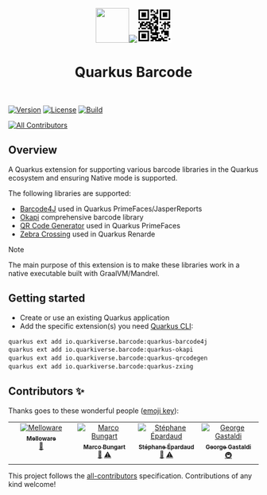 <div align="center">

<img src="https://github.com/quarkiverse/.github/blob/main/assets/images/quarkus.svg" width="67" height="70" ><img src="https://github.com/quarkiverse/.github/blob/main/assets/images/plus-sign.svg" height="70" ><img src="https://github.com/quarkiverse/quarkus-barcode/blob/main/docs/modules/ROOT/assets/images/qrcode.svg" height="70" >

# Quarkus Barcode
</div>
<br>

[![Version](https://img.shields.io/maven-central/v/io.quarkiverse.barcode/quarkus-barcode4j?logo=apache-maven&style=flat-square)](https://search.maven.org/artifact/io.quarkiverse.barcode/quarkus-barcode4j)
[![License](https://img.shields.io/badge/License-Apache%202.0-blue.svg?style=flat-square)](https://opensource.org/licenses/Apache-2.0)
[![Build](https://github.com/quarkiverse/quarkus-barcode/actions/workflows/build.yml/badge.svg)](https://github.com/quarkiverse/quarkus-barcode/actions/workflows/build.yml)

<!-- ALL-CONTRIBUTORS-BADGE:START - Do not remove or modify this section -->
[![All Contributors](https://img.shields.io/badge/all_contributors-4-orange.svg?style=flat-square)](#contributors-)
<!-- ALL-CONTRIBUTORS-BADGE:END -->

## Overview

A Quarkus extension for supporting various barcode libraries in the Quarkus ecosystem and ensuring Native mode is supported.

The following libraries are supported:
- [Barcode4J](https://barcode4j.sourceforge.net/) used in Quarkus PrimeFaces/JasperReports
- [Okapi](https://github.com/woo-j/OkapiBarcode) comprehensive barcode library
- [QR Code Generator](https://github.com/nayuki/QR-Code-generator) used in Quarkus PrimeFaces
- [Zebra Crossing](https://github.com/zxing/zxing) used in Quarkus Renarde

> [!NOTE]
> The main purpose of this extension is to make these libraries work in a native executable built with GraalVM/Mandrel.

## Getting started

* Create or use an existing Quarkus application
* Add the specific extension(s) you need [Quarkus CLI](https://quarkus.io/guides/cli-tooling):

```bash
quarkus ext add io.quarkiverse.barcode:quarkus-barcode4j
quarkus ext add io.quarkiverse.barcode:quarkus-okapi
quarkus ext add io.quarkiverse.barcode:quarkus-qrcodegen
quarkus ext add io.quarkiverse.barcode:quarkus-zxing
```
## Contributors ✨

Thanks goes to these wonderful people ([emoji key](https://allcontributors.org/docs/en/emoji-key)):

<!-- ALL-CONTRIBUTORS-LIST:START - Do not remove or modify this section -->
<!-- prettier-ignore-start -->
<!-- markdownlint-disable -->
<table>
  <tbody>
    <tr>
      <td align="center" valign="top" width="14.28%"><a href="https://melloware.com"><img src="https://avatars.githubusercontent.com/u/4399574?v=4?s=100" width="100px;" alt="Melloware"/><br /><sub><b>Melloware</b></sub></a><br /><a href="#maintenance-melloware" title="Maintenance">🚧</a></td>
      <td align="center" valign="top" width="14.28%"><a href="https://turing85.github.io"><img src="https://avatars.githubusercontent.com/u/32584495?v=4?s=100" width="100px;" alt="Marco Bungart"/><br /><sub><b>Marco Bungart</b></sub></a><br /><a href="#maintenance-turing85" title="Maintenance">🚧</a> <a href="https://github.com/quarkiverse/quarkus-barcode/commits?author=turing85" title="Tests">⚠️</a></td>
      <td align="center" valign="top" width="14.28%"><a href="http://stephane.epardaud.fr"><img src="https://avatars.githubusercontent.com/u/179265?v=4?s=100" width="100px;" alt="Stéphane Épardaud"/><br /><sub><b>Stéphane Épardaud</b></sub></a><br /><a href="#maintenance-FroMage" title="Maintenance">🚧</a> <a href="https://github.com/quarkiverse/quarkus-barcode/commits?author=FroMage" title="Tests">⚠️</a></td>
      <td align="center" valign="top" width="14.28%"><a href="https://github.com/gastaldi"><img src="https://avatars.githubusercontent.com/u/54133?v=4?s=100" width="100px;" alt="George Gastaldi"/><br /><sub><b>George Gastaldi</b></sub></a><br /><a href="#infra-gastaldi" title="Infrastructure (Hosting, Build-Tools, etc)">🚇</a></td>
    </tr>
  </tbody>
</table>

<!-- markdownlint-restore -->
<!-- prettier-ignore-end -->

<!-- ALL-CONTRIBUTORS-LIST:END -->

This project follows the [all-contributors](https://github.com/all-contributors/all-contributors) specification. Contributions of any kind welcome!

